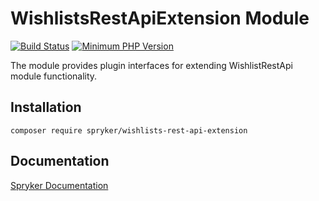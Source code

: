 # WishlistsRestApiExtension Module
[![Build Status](https://travis-ci.org/spryker/wishlists-rest-api-extension.svg)](https://travis-ci.org/spryker/wishlists-rest-api-extension)
[![Minimum PHP Version](https://img.shields.io/badge/php-%3E%3D%207.2-8892BF.svg)](https://php.net/)

The module provides plugin interfaces for extending WishlistRestApi module functionality.

## Installation

```
composer require spryker/wishlists-rest-api-extension
```

## Documentation

[Spryker Documentation](https://academy.spryker.com/developing_with_spryker/module_guide/modules.html)

